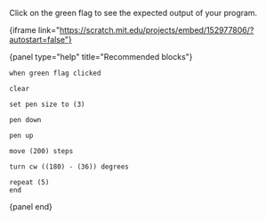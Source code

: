 Click on the green flag to see the expected output of your program.

{iframe link="https://scratch.mit.edu/projects/embed/152977806/?autostart=false"}

{panel type="help" title="Recommended blocks"}

```scratch:split:random
when green flag clicked
```

```scratch:split:random
clear

set pen size to (3)

pen down

pen up
```

```scratch:split:random
move (200) steps

turn cw ((180) - (36)) degrees
```

```scratch:split:random
repeat (5)
end
```

{panel end}
